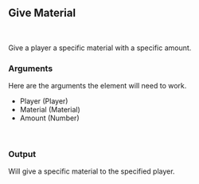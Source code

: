 ## Give Material
<br>

Give a player a specific material with a specific amount.
<br>

### Arguments
Here are the arguments the element will need to work.
<br>

- Player (Player)
- Material (Material)
- Amount (Number)
<br>

### Output
Will give a specific material to the specified player.
